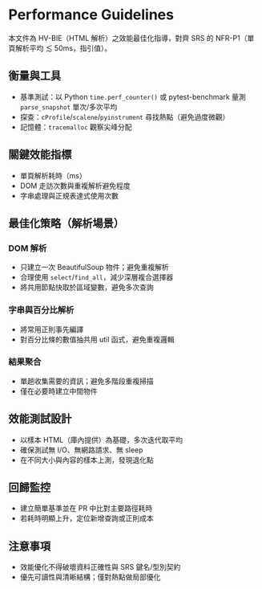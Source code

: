 # Performance Guidelines

本文件為 HV-BIE（HTML 解析）之效能最佳化指導，對齊 SRS 的 NFR-P1（單頁解析平均 ≲ 50ms，指引值）。

## 衡量與工具

- 基準測試：以 Python `time.perf_counter()` 或 pytest-benchmark 量測 `parse_snapshot` 單次/多次平均
- 探查：`cProfile`/`scalene`/`pyinstrument` 尋找熱點（避免過度微觀）
- 記憶體：`tracemalloc` 觀察尖峰分配

## 關鍵效能指標

- 單頁解析耗時（ms）
- DOM 走訪次數與重複解析避免程度
- 字串處理與正規表達式使用次數

## 最佳化策略（解析場景）

### DOM 解析

- 只建立一次 BeautifulSoup 物件；避免重複解析
- 合理使用 `select`/`find_all`，減少深層複合選擇器
- 將共用節點快取於區域變數，避免多次查詢

### 字串與百分比解析

- 將常用正則事先編譯
- 對百分比條的數值抽共用 util 函式，避免重複邏輯

### 結果聚合

- 單趟收集需要的資訊；避免多階段重複掃描
- 僅在必要時建立中間物件

## 效能測試設計

- 以樣本 HTML（庫內提供）為基礎，多次迭代取平均
- 確保測試無 I/O、無網路請求、無 sleep
- 在不同大小與內容的樣本上測，發現退化點

## 回歸監控

- 建立簡單基準並在 PR 中比對主要路徑耗時
- 若耗時明顯上升，定位新增查詢或正則成本

## 注意事項

- 效能優化不得破壞資料正確性與 SRS 鍵名/型別契約
- 優先可讀性與清晰結構；僅對熱點做局部優化
